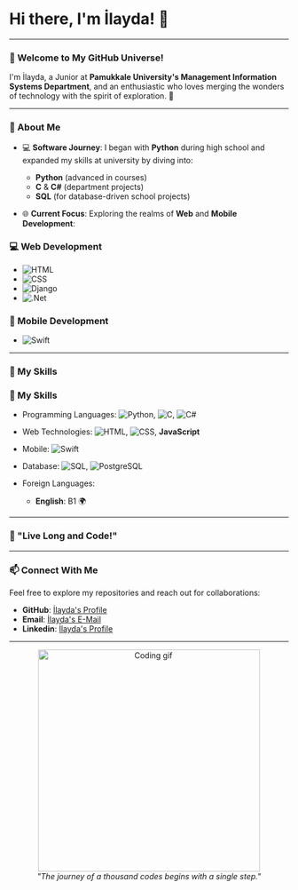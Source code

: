 # Hi there, I'm İlayda! 👋

---

### 🌌 Welcome to My GitHub Universe!

I'm İlayda, a Junior at **Pamukkale University's Management Information Systems Department**, and an enthusiastic who loves merging the wonders of technology with the spirit of exploration. 🖖

---

### 🚀 About Me

- 💻 **Software Journey**: I began with **Python** during high school and expanded my skills at university by diving into:
  - **Python** (advanced in courses)
  - **C** & **C#** (department projects)
  - **SQL** (for database-driven school projects)

- 🌐 **Current Focus**: Exploring the realms of **Web** and **Mobile Development**:
### 💻 Web Development
- ![HTML](https://img.shields.io/badge/HTML5-%23E34F26.svg?style=flat&logo=html5&logoColor=white)
- ![CSS](https://img.shields.io/badge/CSS3-%231572B6.svg?style=flat&logo=css3&logoColor=white)
- ![Django](https://img.shields.io/badge/Django-%23092E20.svg?style=flat&logo=django&logoColor=white)
- ![.Net](https://img.shields.io/badge/.NET-%235C2D91.svg?style=flat&logo=dotnet&logoColor=white)

### 📱 Mobile Development
- ![Swift]()

---

### 🌟 My Skills
### 🌟 My Skills

- Programming Languages: ![Python](https://img.shields.io/badge/Python-%2314354C.svg?style=flat&logo=python&logoColor=white), ![C](https://img.shields.io/badge/C-%2300599C.svg?style=flat&logo=c&logoColor=white), ![C#](https://img.shields.io/badge/C%23-%23239120.svg?style=flat&logo=c-sharp&logoColor=white)
- Web Technologies: ![HTML](https://img.shields.io/badge/HTML5-%23E34F26.svg?style=flat&logo=html5&logoColor=white), ![CSS](https://img.shields.io/badge/CSS3-%231572B6.svg?style=flat&logo=css3&logoColor=white), **JavaScript**
- Mobile: ![Swift](https://img.shields.io/badge/Swift-%23F05138.svg?style=flat&logo=swift&logoColor=white)
- Database: ![SQL](https://img.shields.io/badge/SQL-%230074D9.svg?style=flat&logo=postgresql&logoColor=white), ![PostgreSQL](https://img.shields.io/badge/PostgreSQL-%234170A1.svg?style=flat&logo=postgresql&logoColor=white)

- Foreign Languages:
  - **English**: B1 🌍


---

### 🖖 "Live Long and Code!"


---

### 📫 Connect With Me

Feel free to explore my repositories and reach out for collaborations:

- **GitHub**: [İlayda's Profile](https://github.com/IlaydaOzmen)
- **Email**: [İlayda's E-Mail](iilaydaozmen1@gmail.com)
- **Linkedin**: [İlayda's Profile](https://www.linkedin.com/in/ilayda-%C3%B6zmen42i0616%C3%B67221/)

---

<div align="center">
  <img src="https://media4.giphy.com/media/v1.Y2lkPTc5MGI3NjExcjN2ZXgxZXFmZ3I3cG5nZzNxcHhwanRzbGg5NXhnaWU3Nnc2YzhxaSZlcD12MV9pbnRlcm5hbF9naWZfYnlfaWQmY3Q9Zw/Rpl1sod1vCXK0L2SUN/giphy.webp" alt="Coding gif" width="400" />
  <br>
  <em>"The journey of a thousand codes begins with a single step."</em>
</div>
